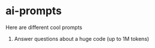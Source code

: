 # ai-prompts
Here are different cool prompts

1. Answer questions about a huge code (up to 1M tokens)